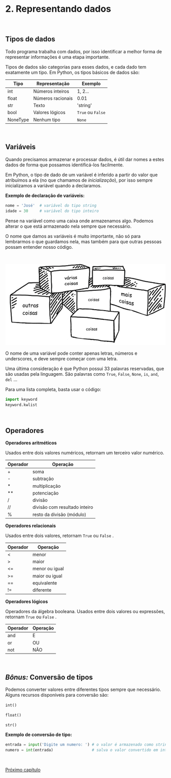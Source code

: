 # 2. Representando dados
<br>

## Tipos de dados

Todo programa trabalha com dados, por isso identificar a melhor forma de representar informações é uma etapa importante.

Tipos de dados são categorias para esses dados, e cada dado tem exatamente um tipo. Em Python, os tipos básicos de dados são:

| Tipo | Representação | Exemplo |
| --- | --- | --- |
| int | Números inteiros | 1, 2... |
| float | Números racionais | 0.01 |
| str | Texto | 'string' |
| bool | Valores lógicos | `True` ou `False` |
| NoneType | Nenhum tipo | `None` |

<br>

## Variáveis

Quando precisamos armazenar e processar dados, é útil dar nomes a estes dados de forma que possamos identificá-los facilmente. 

Em Python, o tipo de dado de um variável é inferido a partir do valor que atribuímos a ela (no que chamamos de *inicialização*), por isso  sempre inicializamos a variável quando a declaramos.

**Exemplo de declaração de variáveis:**

```Python
nome = 'José'  # variável do tipo string
idade = 30     # variável do tipo inteiro
```

Pense na variável como uma caixa onde armazenamos algo. Podemos alterar o que está armazenado nela sempre que necessário.

O nome que damos as variáveis é muito importante, não só para lembrarmos o que guardamos nela, mas também para que outras pessoas possam entender nosso código.

<br>

![coisas](./images/coisas.jpg)

O nome de uma variável pode conter apenas letras, números e underscores, e deve sempre começar com uma letra. 

Uma última consideração é que Python possui 33 palavras reservadas, que são usadas pela linguagem. São palavras como `True`, `False`, `None`, `is`, `and`, `del` ...

Para uma lista completa, basta usar o código:

```Python
import keyword
keyword.kwlist
```

<br>

## Operadores

**Operadores aritméticos**

Usados entre dois valores numéricos, retornam um terceiro valor numérico.


| Operador | Operação |
| --- | --- |
| + | soma |
| - | subtração |
| * | multiplicação |
| ** | potenciação |
| / | divisão |
| // | divisão com resultado inteiro |
| % | resto da divisão (módulo) |

**Operadores relacionais**

Usados entre dois valores, retornam `True` ou `False` . 

| Operador | Operação |
| --- | --- |
| < | menor |
| > | maior |
| <= | menor ou igual |
| >= | maior ou igual |
| == | equivalente |
| != | diferente |

**Operadores lógicos**

Operadores da álgebra booleana. Usados entre dois valores ou expressões, retornam `True` ou `False` . 

| Operador | Operação |
| --- | --- |
| and | E |
| or | OU |
| not | NÃO |

<br>

## *Bônus:* Conversão de tipos

Podemos converter valores entre diferentes tipos sempre que necessário. Alguns recursos disponíveis para conversão são:

`int()`

`float()`

`str()`

**Exemplo de conversão de tipo:**

```Python
entrada = input('Digite um numero: ') # o valor é armazenado como string 
numero = int(entrada)                 # salva o valor convertido em int
```

<br>

[Próximo capítulo](./3_Escrevendo_codigo.md)
